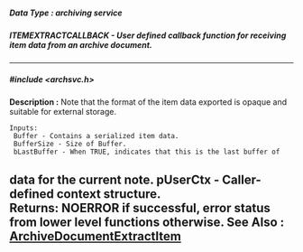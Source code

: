 ##### Data Type : archiving service
##### ITEMEXTRACTCALLBACK - User defined callback function for receiving item data from an archive document. 
---
##### #include <archsvc.h>
**Description :**
Note that the format of the item data exported is opaque and suitable for 
external storage.

	Inputs:
	 Buffer - Contains a serialized item data.
	 BufferSize - Size of Buffer. 
	 bLastBuffer - When TRUE, indicates that this is the last buffer of 
data for the current note.
	 pUserCtx - Caller-defined context structure.  
	Returns:
	 NOERROR if successful, error status from lower level functions 
otherwise.
**See Also :**
[ArchiveDocumentExtractItem](D:/md_files/ArchiveDocumentExtractItem.md)
---
